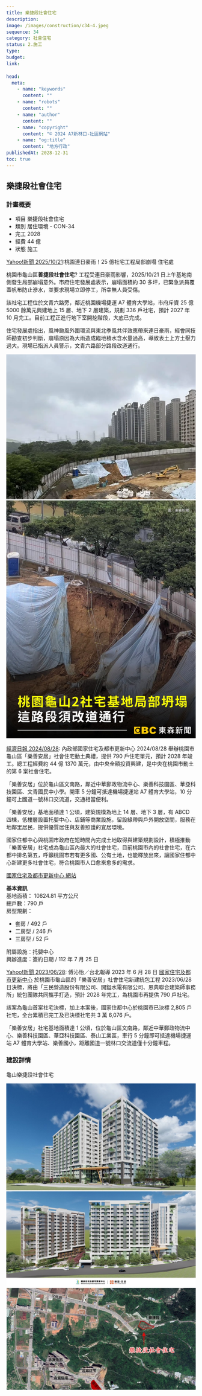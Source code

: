 ```yaml
---
title: 樂捷段社會住宅
description:
image: /images/construction/c34-4.jpeg
sequence: 34
category: 社會住宅
status: 2.施工
type:
budget:
link:

head:
  meta:
    - name: "keywords"
      content: ""
    - name: "robots"
      content: ""
    - name: "author"
      content: ""
    - name: "copyright"
      content: "© 2024 A7新林口-社區網站"
    - name: "og:title"
      content: "地方行政"
publishedAt: 2028-12-31
toc: true
---
```


## 樂捷段社會住宅

### 計畫概要

- 項目 樂捷段社會住宅
- 類別 居住環境 - CON-34
- 完工 2028
- 經費 44 億
- 狀態 施工

<a href="https://tw.news.yahoo.com/%E6%A1%83%E5%9C%92%E9%80%A3%E6%97%A5%E8%B1%AA%E9%9B%A8-25%E5%84%84%E7%A4%BE%E5%AE%85%E5%B7%A5%E7%A8%8B%E5%B1%80%E9%83%A8%E5%B4%A9%E5%A1%8C-%E4%BD%8F%E5%AE%85%E8%99%95-%E7%84%A1%E7%AB%8B%E5%8D%B3%E5%85%AC%E5%AE%89%E5%8D%B1%E5%AE%B3-115730479.html">Yahoo!新聞 2025/10/21</a>:桃園連日豪雨！25 億社宅工程局部崩塌 住宅處

桃園市龜山區**善捷段社會住宅**? 工程受連日豪雨影響，2025/10/21 日上午基地南側發生局部崩塌意外。市府住宅發展處表示，崩塌面積約 30 多坪，已緊急派員覆蓋帆布防止滲水，並要求現場立即停工，所幸無人員受傷。

該社宅工程位於文青六路旁，鄰近桃園機場捷運 A7 體育大學站，市府斥資 25 億 5000 餘萬元興建地上 15 層、地下 2 層建築，規劃 336 戶社宅，預計 2027 年 10 月完工。目前工程正進行地下室開挖階段，大底已完成。

住宅發展處指出，風神颱風外圍環流與東北季風共伴效應帶來連日豪雨，經會同技師勘查初步判斷，崩塌原因為大雨造成臨地積水含水量過高，導致表土上方土壓力過大。現場已指派人員警示，文青六路部分路段改道通行。

![c34-5.jpeg](/images/construction/c34-5.jpeg)
![c34-6.jpeg](/images/construction/c34-6.jpeg)

<a href="https://money.udn.com/money/story/7307/8191443">經濟日報 2024/08/28</a>:
內政部國家住宅及都市更新中心 2024/08/28 舉辦桃園市龜山區「樂善安居」社會住宅動土典禮，提供 790 戶住宅單元，預計 2028 年竣工。總工程經費約 44 億 1370 萬元，由中央全額投資興建，是中央在桃園市動土的第 6 案社會住宅。

「樂善安居」位於龜山區文南路，鄰近中華郵政物流中心、樂善科技園區、華亞科技園區、文青國民中小學。開車 5 分鐘可抵達機場捷運站 A7 體育大學站，10 分鐘可上國道一號林口交流道，交通相當便利。

「樂善安居」基地面積達 1 公頃，建築規模為地上 14 層、地下 3 層，有 ABCD 四棟，低樓層設置托嬰中心、店鋪等商業設施，留設綠帶與戶外開放空間，服務在地鄰里居民，提供優質居住與友善照護的宜居環境。

國家住都中心與桃園市政府在短時間內完成土地取得與建築規劃設計，積極推動「樂善安居」社宅成為龜山區內最大的社會住宅，目前桃園市內的社會住宅，在六都中排名第五，呼籲桃園市若有更多國、公有土地，也能釋放出來，讓國家住都中心新建更多社會住宅，符合桃園市人口愈來愈多的需求。

<a href="https://sh.hurc.org.tw/H/H-333-001?fbclid=IwY2xjawE70-dleHRuA2FlbQIxMAABHb4R8HkXhF3Q6oOnksx-PQ-D6b2b8KRqT02XQLanTSqnPT8DmesAuvCAwQ_aem_-1HVWvfNu6_L9-4jXN2izA">國家住宅及都市更新中心 網站</a>

**基本資訊**  
基地面積： 10824.81 平方公尺  
總戶數：790 戶  
房型規劃：

- 套房 / 492 戶
- 二房型 / 246 戶
- 三房型 / 52 戶

附屬設施：托嬰中心  
興辦進度：簽約日期 / 112 年 7 月 25 日

<a href="https://tw.news.yahoo.com/a7%E7%A7%91%E6%8A%80%E5%9C%92%E5%8D%80%E6%97%81%E6%A8%82%E5%96%84%E5%AE%89%E5%B1%85%E7%A4%BE%E5%AE%85-%E7%B5%B1%E5%8C%85%E5%B7%A5%E7%A8%8B%E6%B1%BA%E6%A8%99-121732491.html">Yahoo!新聞 2023/06/28</a>:
傅沁怡／台北報導
2023 年 6 月 28 日
<a href="https://www.hurc.org.tw/hurc/docDetail?uid=17&pid=10&doc_id=1265">國家住宅及都市更新中心</a> 於桃園市龜山區的「樂善安居」社會住宅新建統包工程 2023/06/28 日決標，將由「三民營造股份有限公司、開鎰水電有限公司、恩典聯合建築師事務所」統包團隊共同攜手打造，預計 2028 年完工，為桃園市再提供 790 戶社宅。

該案為龜山首案社宅決標，加上本案後，國家住都中心於桃園市已決標 2,805 戶社宅，全台累積已完工及已決標社宅共 3 萬 6,076 戶。

「樂善安居」社宅基地面積達 1 公頃，位於龜山區文南路，鄰近中華郵政物流中心、樂善科技園區、華亞科技園區、泰山工業區，車行 5 分鐘即可抵達機場捷運站 A7 體育大學站、樂善國小，距離國道一號林口交流道僅十分鐘車程。

### 建設詳情

龜山樂捷段社會住宅

![c34-4.jpeg](/images/construction/c34-4.jpeg)
![c34-2.jpeg](/images/construction/c34-2.jpeg)
![c34-1.jpeg](/images/construction/c34-1.jpeg)
